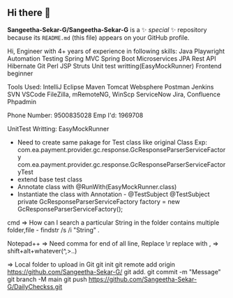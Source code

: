 ## Hi there 👋

**Sangeetha-Sekar-G/Sangeetha-Sekar-G** is a ✨ _special_ ✨ repository because its `README.md` (this file) appears on your GitHub profile.


Hi, Engineer with 4+ years of experience in following skills:
Java 
Playwright Automation Testing
Spring MVC
Spring Boot
Microservices
JPA
Rest API
Hibernate
Git
Perl
JSP
Struts
Unit test writting(EasyMockRunner)
Frontend beginner

Tools Used:
IntelliJ
Eclipse
Maven
Tomcat
Websphere
Postman
Jenkins
SVN
VSCode
FileZilla, mRemoteNG, WinScp
ServiceNow
Jira, Confluence
Phpadmin

Phone Number: 9500835028
Emp I'd: 1969708



UnitTest Writting: EasyMockRunner
- Need to create same pakage for Test class like original Class
Exp:
com.ea.payment.provider.gc.response.GcResponseParserServiceFactory
com.ea.payment.provider.gc.response.GcResponseParserServiceFactoryTest
- extend base test class 
- Annotate class with @RunWith(EasyMockRunner.class)
- Instantiate the class with Annotation - @TestSubject
	@TestSubject
    private GcResponseParserServiceFactory factory = new GcResponseParserServiceFactory();

cmd
=> How can I search a particular String in the folder contains multiple folder,file - findstr /s /i "String" *.*

Notepad++
=> Need comma for end of all line, Replace \r replace with ,
=> shift+alt+whatever(^,>..)



=> Local folder to upload in Git
git init
git remote add origin https://github.com/Sangeetha-Sekar-G/
git add.
git commit -m "Message"
git branch -M main
git push https://github.com/Sangeetha-Sekar-G/DailyCheckss.git


